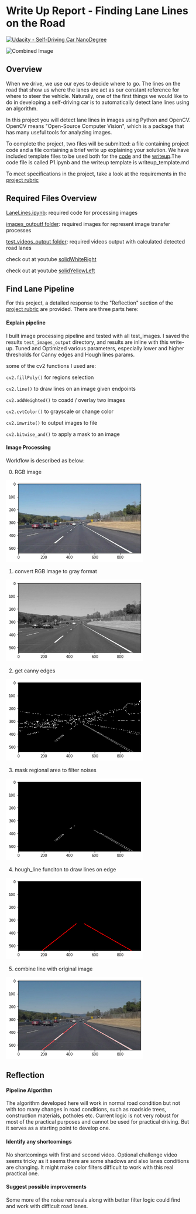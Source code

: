 # Write Up Report - Finding Lane Lines on the Road

[![Udacity - Self-Driving Car NanoDegree](https://s3.amazonaws.com/udacity-sdc/github/shield-carnd.svg)](http://www.udacity.com/drive)

<img src="examples/laneLines_thirdPass.jpg" width="480" alt="Combined Image" />

## Overview


When we drive, we use our eyes to decide where to go.  The lines on the road that show us where the lanes are act as our constant reference for where to steer the vehicle.  Naturally, one of the first things we would like to do in developing a self-driving car is to automatically detect lane lines using an algorithm.

In this project you will detect lane lines in images using Python and OpenCV.  OpenCV means "Open-Source Computer Vision", which is a package that has many useful tools for analyzing images.  

To complete the project, two files will be submitted: a file containing project code and a file containing a brief write up explaining your solution. We have included template files to be used both for the [code](https://github.com/udacity/CarND-LaneLines-P1/blob/master/P1.ipynb) and the [writeup](https://github.com/udacity/CarND-LaneLines-P1/blob/master/writeup_template.md).The code file is called P1.ipynb and the writeup template is writeup_template.md 

To meet specifications in the project, take a look at the requirements in the [project rubric](https://review.udacity.com/#!/rubrics/322/view)

## Required Files Overview

[LaneLines.ipynb](LaneLines.ipynb/): required code for processing images

[images_outputf folder](images_output/): required images for represent image transfer processes

[test_videos_output folder](test_videos_output/): required videos output with calculated detected road lanes

check out at youtube [solidWhiteRight](https://www.youtube.com/watch?v=emRGHFijMzM)

check out at youtube [solidYellowLeft](https://www.youtube.com/watch?v=kH-5sEtoxN4)


## Find Lane Pipeline

For this project, a detailed response to the "Reflection" section of the [project rubric](https://review.udacity.com/#!/rubrics/322/view) are provided.
There are three parts here:

#### Explain pipeline

  I built image processing pipeline and tested with all test_images. I saved the results `test_images_output` directory, and results are inline with this write-up.
  Tuned and Optimized various parameters, especially lower and higher thresholds for Canny edges and Hough lines params.
  
  some of the cv2 functions I used are:
  
  `cv2.fillPoly()` for regions selection  
  
  `cv2.line()` to draw lines on an image given endpoints  
  
  `cv2.addWeighted()` to coadd / overlay two images
  
  `cv2.cvtColor()` to grayscale or change color
  
  `cv2.imwrite()` to output images to file  
  
  `cv2.bitwise_and()` to apply a mask to an image

#### Image Processing

Workflow is described as below:

0. RGB image

![](images_output/image.png)

1. convert RGB image to gray format

![](images_output/image_gray.png)
  
2. get canny edges

![](images_output/canny_edges.png)

3. mask regional area to filter noises

![](images_output/mask_region.png)

4. hough_line funciton to draw lines on edge

![](images_output/hough_lines.png)

5. combine line with original image

![](images_output/combo.png)

## Reflection

#### Pipeline Algorithm

The algorithm developed here will work in normal road condition but not with too many changes in road conditions, such as roadside trees, construction materials, potholes etc. 
Current logic is not very robust for most of the practical purposes and cannot be used for practical driving. But it serves as a starting point to develop one.
 
#### Identify any shortcomings

No shortcomings with first and second video. Optional challenge video seems tricky as it seems there are some shadows and also lanes conditions are changing. 
It might make color filters difficult to work with this real practical one.

#### Suggest possible improvements

Some more of the noise removals along with better filter logic could find and work with difficult road lanes.
